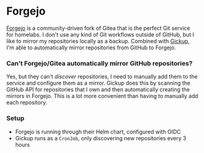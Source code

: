 # Forgejo
[Forgejo](https://forgejo.org/) is a community-driven fork of Gitea that is
the perfect Git service for homelabs. I don't use any kind of Git workflows
outside of GitHub, but I like to mirror my repositories locally as a backup.
Combined with [Gickup](https://gickup.dev/), I'm able to automatically mirror
repositories from GitHub to Forgejo.

### Can't Forgejo/Gitea automatically mirror GitHub repositories?
Yes, but they can't *discover* repositories, I need to manually add them to
the service and configure them as a mirror. Gickup does this by scanning the
GitHub API for repositories that I own and then automatically creating the
mirrors in Forgejo. This is a lot more convenient than having to manually add
each repository.

### Setup
- Forgejo is running through their Helm chart, configured with OIDC
- Gickup runs as a `CronJob`, only discovering new repositories every 3 hours
